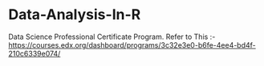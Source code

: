 # Data-Analysis-In-R
Data Science Professional Certificate Program.
Refer to This :- https://courses.edx.org/dashboard/programs/3c32e3e0-b6fe-4ee4-bd4f-210c6339e074/
